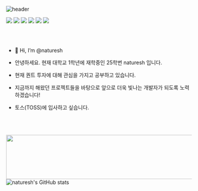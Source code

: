 ![header](https://capsule-render.vercel.app/api?type=blur&color=0064FF&height=300&section=header&text=naturesh&fontSize=90&fontColor=dedede)


<div>
<img src="https://img.shields.io/badge/python-%233776AB.svg?&style=for-the-badge&logo=python&logoColor=white" />
<img src="https://img.shields.io/badge/pytorch-%23EE4C2C.svg?&style=for-the-badge&logo=pytorch&logoColor=white" />
<img src="https://img.shields.io/badge/javascript-%23F7DF1E.svg?&style=for-the-badge&logo=javascript&logoColor=black" />
<img src="https://img.shields.io/badge/node.js-%23339933.svg?&style=for-the-badge&logo=node.js&logoColor=white" />
<img src="https://img.shields.io/badge/svelte-%23FF3E00.svg?&style=for-the-badge&logo=svelte&logoColor=white" />
<img src="https://img.shields.io/badge/react-%2361DAFB.svg?&style=for-the-badge&logo=react&logoColor=black" />
  
</div>

<br><br>
- 👋 Hi, I’m @naturesh

- 안녕하세요. 현재 대학교 1학년에 재학중인 25학번 naturesh 입니다.
- 현재 퀀트 투자에 대해 관심을 가지고 공부하고 있습니다.

- 지금까지 해왔던 프로젝트들을 바탕으로 앞으로 더욱 빛나는 개발자가 되도록 노력하겠습니다!

- 토스(TOSS)에 입사하고 싶습니다.


<br><br><br>
<a href="https://github.com/devxb/gitanimals">
  <img src="https://render.gitanimals.org/lines/naturesh?pet-id=1" width="1000" height="120"/>
</a>
![naturesh's GitHub stats](https://github-readme-stats.vercel.app/api?username=naturesh&show_icons=true&theme=dracula)



<!---
naturesh/naturesh is a ✨ special ✨ repository because its `README.md` (this file) appears on your GitHub profile.
You can click the Preview link to take a look at your changes.
--->
